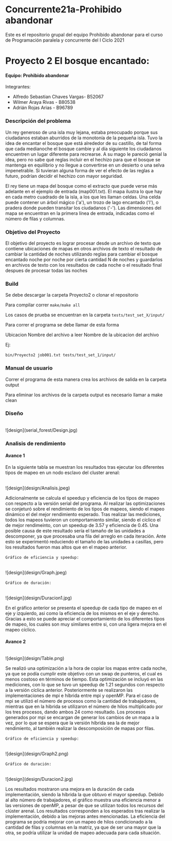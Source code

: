 # Concurrente21a-Prohibido abandonar

Este es el repositorio grupal del equipo Prohibido abandonar para el curso de Programación paralela y concurrente del I Ciclo 2021

# Proyecto 2 El bosque encantado: 

#### Equipo: Prohibido abandonar  
Integrantes:  
- Alfredo Sebastian Chaves Vargas- B52067
- Wilmer Araya Rivas - B80538
- Adrián Rojas Arias - B96789

### Descripción del problema

Un rey generoso de una isla muy lejana, estaba preocupado porque sus ciudadanos estaban aburridos de la monotonía de la pequeña isla. Tuvo la idea de encantar el bosque que está alrededor de su castillo, de tal forma que cada medianoche el bosque cambie y al día siguiente los ciudadanos encuentren un lugar diferente para recrearse. A su mago le pareció genial la idea, pero no sabe qué reglas incluir en el hechizo para que el bosque se mantenga en equilibrio y no llegue a convertirse en un desierto o una selva impenetrable. Si tuvieran alguna forma de ver el efecto de las reglas a futuro, podrían decidir el hechizo con mayor seguridad.

El rey tiene un mapa del bosque como el extracto que puede verse más adelante en el ejemplo de entrada (map001.txt). El mapa ilustra lo que hay en cada metro cuadrado de la isla, a los que les llaman celdas. Una celda puede contener un árbol mágico ('a'), un trozo de lago encantado ('l'), o pradera donde pueden transitar los ciudadanos ('-'). Las dimensiones del mapa se encuentran en la primera línea de entrada, indicadas como el número de filas y columnas.

### Objetivo del Proyecto

El objetivo del proyecto es lograr procesar desde un archivo de texto que contiene ubicaciones de mapas en otros archivos de texto el resultado de cambiar la cantidad de noches utilizando reglas para cambiar el bosque encantado noche por noche por cierta cantidad N de noches y guardarlos en archivos de texto con los resultados de cada noche o el resultado final despues de procesar todas las noches

### Build
Se debe descargar la carpeta Proyecto2 o clonar el repositorio

Para compilar correr `make/make all`

Los casos de prueba se encuentran en la carpeta `tests/test_set_X/input/`

Para correr el programa se debe llamar de esta forma

Ubicacion Nombre del archivo a leer Nombre de la ubicacion del archivo

Ej:

`bin/Proyecto2 job001.txt tests/test_set_1/input/`

### Manual de usuario
Correr el programa de esta manera crea los archivos de salida en la carpeta output

Para eliminar los archivos de la carpeta output es necesario llamar a make clean

### Diseño
<br/>
![design](serial_forest/Design.jpg)

### Analisis de rendimiento

#### Avance 1

En la siguiente tabla se muestran los resultados tras ejecutar los diferentes tipos de mapeo en un nodo esclavo del cluster arenal:

<br/>
![design](design/Analisis.jpeg)

Adicionalmente se calcula el speedup y eficiencia de los tipos de mapeo con respecto a la versión serial del programa. Al realizar las optimizaciones se conjeturó sobre el rendimiento de los tipos de mapeos, siendo el mapeo dinámico el del mejor rendimiento esperado. Tras realizar las mediciones, todos los mapeos tuvieron un comportamiento similar, siendo el cíclico el de mejor rendimeinto, con un speedup de 3.57 y eficiencia de 0.45. Una posible causa de este resultado sería el tamaño de las unidades a descomponer, ya que procesaba una fila del arreglo en cada iteración. Ante esto se experimentó reduciendo el tamaño de las unidades a casillas, pero los resultados fueron mas altos que en el mapeo anterior.

`Gráfico de eficiencia y speedup:`

<br/>
![design](design/Graph.jpeg)
<br/>

`Gráfico de duración:`

<br/>
![design](design/Duracion1.jpg)

En el gráfico anterior se presenta el speedup de cada tipo de mapeo en el eje y izquierdo, asi como la eficiencia de los mismos en el eje y derecho. Gracias a esto se puede apreciar el comportamiento de los diferentes tipos de mapeo, los cuales son muy similares entre si, con una ligera mejora en el mapeo cíclico.

#### Avance 2

<br/>
![design](design/Table.png)

Se realizó una optimización a la hora de copiar los mapas entre cada noche, ya que se podía cumplir este objetivo con un swap de punteros, el cual es menos costoso en términos de tiempo. Esta optimización se incluyó en las mediciones, con lo que se tuvo un speedup de 1.21 segundos con respecto a la versión cíclica anterior. Posteriormente se realizaron las implementaciones de mpi e híbrida entre mpi y openMP. Para el caso de mpi se utilizó el número de procesos como la cantidad de trabajadores, mientras que en la hibrida se utilizaron el número de hilos multiplicado por los tres procesos, dando ambos 24 como resultado. Los procesos generados por mpi se encargan de generar los cambios de un mapa a la vez, por lo que se espera que la versión híbrida sea la de mejor rendimiento, al también realizar la descomposición de mapas por filas.

`Gráfico de eficiencia y speedup:`

<br/>
![design](design/Graph2.png)
<br/>

`Gráfico de duración:`

<br/>
![design](design/Duracion2.jpg)

Los resultados mostraron una mejora en la duración de cada implementación, siendo la híbrida la que obtuvo el mayor speedup. Debido al alto número de trabajadores, el gráfico muestra una eficiencia menor a las versiones de openMP, a pesar de que se utilizan todos los recursos del clúster arenal. Los resultados corresponden a los esperados tras realizar la implementación, debido a las mejoras antes mencionadas. La eficiencia del programa se podría mejorar con un mapeo de hilos condicionado a la cantidad de filas y columnas en la matriz, ya que de ser una mayor que la otra, se podría utilizar la unidad de mapeo adecuada para cada situación.
